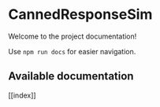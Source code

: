 # CannedResponseSim

Welcome to the project documentation!

Use `npm run docs` for easier navigation.

## Available documentation

[[index]]
